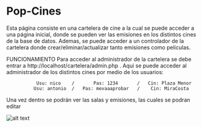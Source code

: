 # Pop-Cines
Esta página consiste en una cartelera de cine a la cual se puede acceder a una página inicial, donde se pueden ver las emisiones en los distintos cines de la base de datos. Ademas, se puede acceder a un controlador de la cartelera donde crear/eliminar/actualizar tanto emisiones como películas.

FUNCIONAMIENTO
Para acceder al administrador de la cartelera se debe entrar a http://localhost/cartelera/admin.php . Aqui se puede acceder al administrador de los distintos cines por medio de los usuarios:

               Usu: nico    /       Pas: 1234       /   Cin: Plaza Menor
              Usu: antonio  /   Pas: mevaaaprobar   /    Cin: MiraCosta
            
Una vez dentro se podrán ver las salas y emisiones, las cuales se podran editar

![alt text](http://url/to/img.png)
